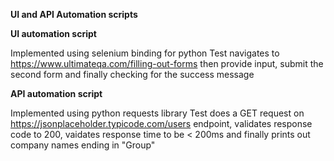 <strong>UI and API Automation scripts</strong>

<strong>UI automation script</strong>

Implemented using selenium binding for python
Test navigates to https://www.ultimateqa.com/filling-out-forms then provide input, submit the second form and finally checking for the success message

<strong>API automation script</strong>

Implemented using python requests library 
Test does a GET request on https://jsonplaceholder.typicode.com/users endpoint, validates response code to 200, vaidates response time to be < 200ms and finally prints out company names ending in "Group"
